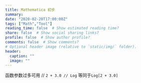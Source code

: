 ```yaml
---
title: Mathematica 初步
summary: 
date: "2020-02-20T17:00:00Z"
tags: ["Math","Tool"]
reading_time: false  # Show estimated reading time?
share: false  # Show social sharing links?
profile: false  # Show author profile?
comments: false  # Show comments?
# Optional header image (relative to `static/img/` folder).
header:
  caption: ""
  image: ""
---
```


函数参数过多可用 //
`2 + 3.0 // Log` 等同于`Log[2 + 3.0]`